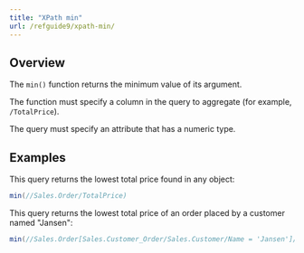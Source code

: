```yaml
---
title: "XPath min"
url: /refguide9/xpath-min/
---
```


## Overview

The `min()` function returns the minimum value of its argument.

The function must specify a column in the query to aggregate (for example, `/TotalPrice`).

The query must specify an attribute that has a numeric type.

## Examples

This query returns the lowest total price found in any object:

```java
min(//Sales.Order/TotalPrice)
```

This query returns the lowest total price of an order placed by a customer named "Jansen":

```java
min(//Sales.Order[Sales.Customer_Order/Sales.Customer/Name = 'Jansen']/TotalPrice)
```
